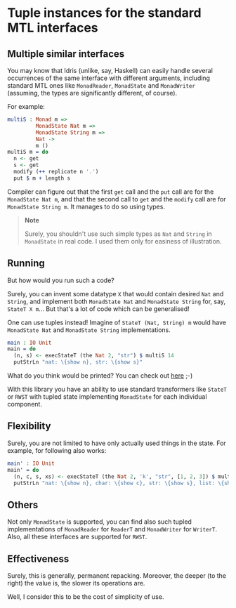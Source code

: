 <!-- idris
module README

import Control.Monad.State
import Control.Monad.State.Tuple

import Data.String

%default total
-->

# Tuple instances for the standard MTL interfaces

## Multiple similar interfaces

You may know that Idris (unlike, say, Haskell) can easily handle several
occurrences of the same interface with different arguments,
including standard MTL ones like `MonadReader`, `MonadState` and `MonadWriter`
(assuming, the types are significantly different, of course).

For example:

```idris
multiS : Monad m =>
         MonadState Nat m =>
         MonadState String m =>
         Nat ->
         m ()
multiS m = do
  n <- get
  s <- get
  modify (++ replicate n '.')
  put $ m + length s
```

Compiler can figure out that the first `get` call and the `put` call are for the `MonadState Nat m`,
and that the second call to `get` and the `modify` call are for `MonadState String m`.
It manages to do so using types.

> **Note**
>
> Surely, you shouldn't use such simple types as `Nat` and `String` in `MonadState` in real code.
> I used them only for easiness of illustration.

## Running

But how would you run such a code?

Surely, you can invent some datatype `X` that would contain desired `Nat` and `String`,
and implement both `MonadState Nat` and `MonadState String` for, say, `StateT X m`...
But that's a lot of code which can be generalised!

One can use tuples instead!
Imagine of `StateT (Nat, String) m` would have `MonadState Nat` and `MonadState String` implementations.

```idris
main : IO Unit
main = do
  (n, s) <- execStateT (the Nat 2, "str") $ multiS 14
  putStrLn "nat: \{show n}, str: \{show s}"
```

What do you think would be printed?
You can check out [here](/tests/docs/readme/expected) ;-)

With this library you have an ability to use standard transformers like `StateT` or `RWST` with tupled state
implementing `MonadState` for each individual component.

## Flexibility

Surely, you are not limited to have only actually used things in the state.
For example, for following also works:

<!-- idris
%ambiguity_depth 4
%hide String.(::)
-->

```idris
main' : IO Unit
main' = do
  (n, c, s, xs) <- execStateT (the Nat 2, 'k', "str", [1, 2, 3]) $ multiS 14
  putStrLn "nat: \{show n}, char: \{show c}, str: \{show s}, list: \{show xs}"
```

## Others

Not only `MonadState` is supported, you can find also such tupled implementations of `MonadReader` for `ReaderT` and
`MonadWriter` for `WriterT`.
Also, all these interfaces are supported for `RWST`.

## Effectiveness

Surely, this is generally, permanent repacking.
Moreover, the deeper (to the right) the value is, the slower its operations are.

Well, I consider this to be the cost of simplicity of use.
